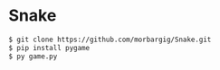 # Snake

```bash
$ git clone https://github.com/morbargig/Snake.git
$ pip install pygame
$ py game.py
```
